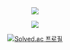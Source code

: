 <meta charset="UTF-8">

<div align="center">
<img src="https://capsule-render.vercel.app/api?type=waving&height=260&color=76ABAE&text=dlwnstj&reversal=false&textBg=false&fontSize=108&fontColor=31363F&fontAlignY=44"/>

<a href="https://music.apple.com/profile/dnflotjstbwtrr_" target="_blank"><img src="https://img.shields.io/badge/Music-FA243C?style=for-the-badge&logo=Apple&logoColor=white"/></a>

[![Solved.ac
프로필](http://mazassumnida.wtf/api/generate_badge?boj=dlwhdqh)](https://solved.ac/dlwhdqh)
</div>
